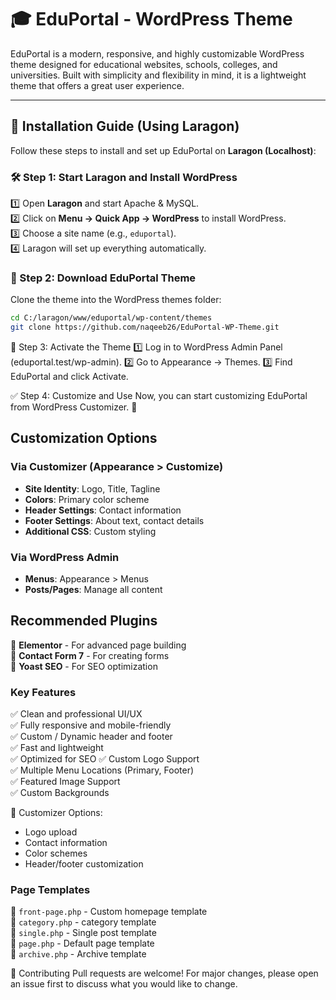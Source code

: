 # 🎓 EduPortal - WordPress Theme  

EduPortal is a modern, responsive, and highly customizable WordPress theme designed for educational websites, schools, colleges, and universities. Built with simplicity and flexibility in mind, it is a lightweight theme that offers a great user experience.  

---


## 🚀 Installation Guide (Using Laragon)  
Follow these steps to install and set up EduPortal on **Laragon (Localhost)**:  

### 🛠 Step 1: Start Laragon and Install WordPress  
1️⃣ Open **Laragon** and start Apache & MySQL.  
2️⃣ Click on **Menu → Quick App → WordPress** to install WordPress.  
3️⃣ Choose a site name (e.g., `eduportal`).  
4️⃣ Laragon will set up everything automatically.  

### 📂 Step 2: Download EduPortal Theme  
Clone the theme into the WordPress themes folder:  
```bash
cd C:/laragon/www/eduportal/wp-content/themes
git clone https://github.com/naqeeb26/EduPortal-WP-Theme.git
```

🎨 Step 3: Activate the Theme
1️⃣ Log in to WordPress Admin Panel (eduportal.test/wp-admin).
2️⃣ Go to Appearance → Themes.
3️⃣ Find EduPortal and click Activate.


✅ Step 4: Customize and Use
Now, you can start customizing EduPortal from WordPress Customizer. 🎉
## Customization Options

### Via Customizer (Appearance > Customize)
- **Site Identity**: Logo, Title, Tagline
- **Colors**: Primary color scheme
- **Header Settings**: Contact information
- **Footer Settings**: About text, contact details
- **Additional CSS**: Custom styling

### Via WordPress Admin
- **Menus**: Appearance > Menus
- **Posts/Pages**: Manage all content

## Recommended Plugins

🔹 **Elementor** - For advanced page building  
🔹 **Contact Form 7** - For creating forms  
🔹 **Yoast SEO** - For SEO optimization  

### Key Features
✅ Clean and professional UI/UX  
✅ Fully responsive and mobile-friendly  
✅ Custom / Dynamic header and footer  
✅ Fast and lightweight  
✅ Optimized for SEO 
✅ Custom Logo Support  
✅ Multiple Menu Locations (Primary, Footer)  
✅ Featured Image Support  
✅ Custom Backgrounds  
 

🎨 Customizer Options:
- Logo upload
- Contact information
- Color schemes
- Header/footer customization

### Page Templates
📄 `front-page.php` - Custom homepage template  
📄 `category.php` -  category template  
📄 `single.php` - Single post template  
📄 `page.php` - Default page template  
📄 `archive.php` - Archive template 


🤝 Contributing
Pull requests are welcome! 
For major changes, please open an issue first to discuss what you would like to change.









